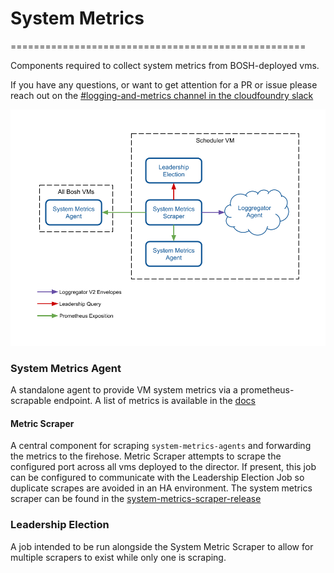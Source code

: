 # System Metrics
===================================================

Components required to collect system metrics from BOSH-deployed vms.

If you have any questions, or want to get attention for a PR or issue please reach out on the [#logging-and-metrics channel in the cloudfoundry slack](https://cloudfoundry.slack.com/archives/CUW93AF3M)

![system-metrics-architecture]


### System Metrics Agent
A standalone agent to provide VM system metrics via a prometheus-scrapable endpoint. A list of metrics
is available in the [docs][system-metrics-agent]

#### Metric Scraper
A central component for scraping `system-metrics-agents` and forwarding the metrics to the firehose. Metric Scraper
attempts to scrape the configured port across all vms deployed to the director. If present, this job can be configured to
communicate with the Leadership Election Job so duplicate scrapes are avoided in an HA environment. The system metrics scraper
can be found in the [system-metrics-scraper-release][system-metrics-scraper]

### Leadership Election
A job intended to be run alongside the System Metric Scraper to allow for multiple scrapers to exist while only one is 
scraping. 

[system-metrics-scraper]: https://github.com/cloudfoundry/system-metrics-scraper-release
[system-metrics-agent]: docs/system-metrics-agent.md
[system-metrics-architecture]: docs/system-metrics-architecture.png
